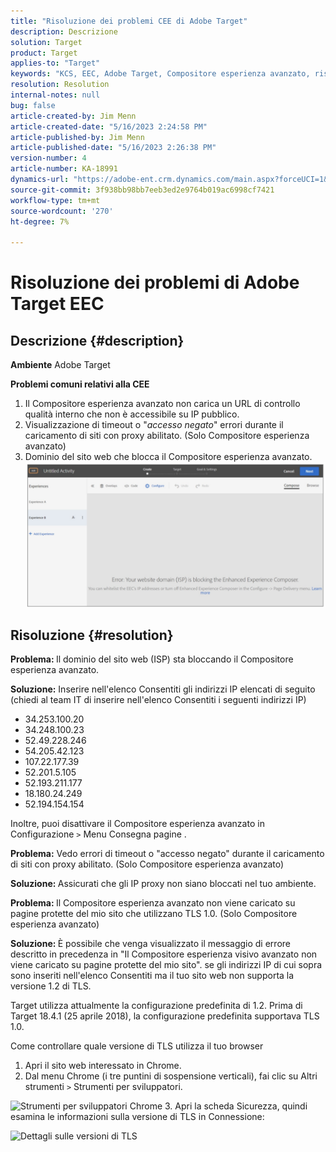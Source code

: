 ```yaml
---
title: "Risoluzione dei problemi CEE di Adobe Target"
description: Descrizione
solution: Target
product: Target
applies-to: "Target"
keywords: "KCS, EEC, Adobe Target, Compositore esperienza avanzato, risoluzione dei problemi"
resolution: Resolution
internal-notes: null
bug: false
article-created-by: Jim Menn
article-created-date: "5/16/2023 2:24:58 PM"
article-published-by: Jim Menn
article-published-date: "5/16/2023 2:26:38 PM"
version-number: 4
article-number: KA-18991
dynamics-url: "https://adobe-ent.crm.dynamics.com/main.aspx?forceUCI=1&pagetype=entityrecord&etn=knowledgearticle&id=2de5f368-f5f3-ed11-8848-6045bd006079"
source-git-commit: 3f938bb98bb7eeb3ed2e9764b019ac6998cf7421
workflow-type: tm+mt
source-wordcount: '270'
ht-degree: 7%

---
```


# Risoluzione dei problemi di Adobe Target EEC

## Descrizione {#description}


<b>Ambiente</b>
Adobe Target

<b>Problemi comuni relativi alla CEE</b>
1. Il Compositore esperienza avanzato non carica un URL di controllo qualità interno che non è accessibile su IP pubblico.
2. Visualizzazione di timeout o &quot;*accesso negato*&quot; errori durante il caricamento di siti con proxy abilitato. (Solo Compositore esperienza avanzato)
3. Dominio del sito web che blocca il Compositore esperienza avanzato.
   <br>![](assets/___2fe5f368-f5f3-ed11-8848-6045bd006079___.png)

## Risoluzione {#resolution}


<b>Problema: </b>Il dominio del sito web (ISP) sta bloccando il Compositore esperienza avanzato.

<b>Soluzione:</b> Inserire nell&#39;elenco Consentiti gli indirizzi IP elencati di seguito (chiedi al team IT di inserire nell&#39;elenco Consentiti i seguenti indirizzi IP)



- 34.253.100.20
- 34.248.100.23
- 52.49.228.246
- 54.205.42.123
- 107.22.177.39
- 52.201.5.105
- 52.193.211.177
- 18.180.24.249
- 52.194.154.154


Inoltre, puoi disattivare il Compositore esperienza avanzato in Configurazione `>`  Menu Consegna pagine .





<b>Problema:</b> Vedo errori di timeout o &quot;accesso negato&quot; durante il caricamento di siti con proxy abilitato. (Solo Compositore esperienza avanzato)

<b>Soluzione: </b>Assicurati che gli IP proxy non siano bloccati nel tuo ambiente.



<b>Problema: </b>Il Compositore esperienza avanzato non viene caricato su pagine protette del mio sito che utilizzano TLS 1.0. (Solo Compositore esperienza avanzato)

<b>Soluzione: </b>È possibile che venga visualizzato il messaggio di errore descritto in precedenza in &quot;Il Compositore esperienza visivo avanzato non viene caricato su pagine protette del mio sito&quot;. se gli indirizzi IP di cui sopra sono inseriti nell&#39;elenco Consentiti ma il tuo sito web non supporta la versione 1.2 di TLS.

Target utilizza attualmente la configurazione predefinita di 1.2. Prima di Target 18.4.1 (25 aprile 2018), la configurazione predefinita supportava TLS 1.0.

Come controllare quale versione di TLS utilizza il tuo browser
1. Apri il sito web interessato in Chrome.
2. Dal menu Chrome (i tre puntini di sospensione verticali), fai clic su Altri strumenti `>`  Strumenti per sviluppatori.

![Strumenti per sviluppatori Chrome](https://experienceleague.adobe.com/docs/target/assets/chrome-developer-tools.png?lang=en)
3. Apri la scheda Sicurezza, quindi esamina le informazioni sulla versione di TLS in Connessione:

![Dettagli sulle versioni di TLS](https://experienceleague.adobe.com/docs/target/assets/chrome-tls-version.png?lang=en)
